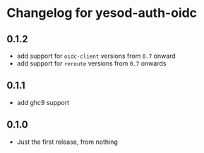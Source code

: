 # Changelog for yesod-auth-oidc

## 0.1.2

+ add support for `oidc-client` versions from `0.7` onward
+ add support for `reroute` versions from `0.7` onwards

## 0.1.1

+ add ghc9 support

## 0.1.0

* Just the first release, from nothing
